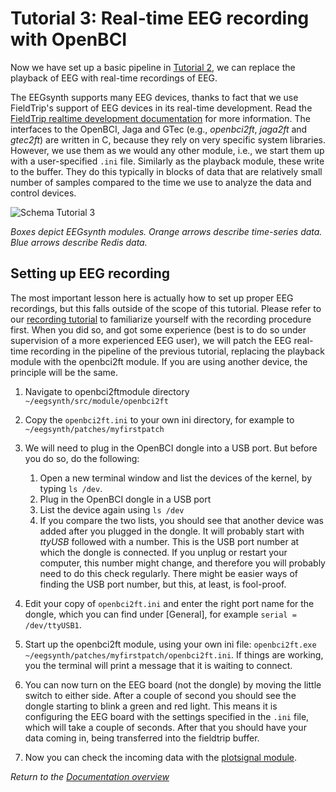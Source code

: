 # Tutorial 3: Real-time EEG recording with OpenBCI

Now we have set up a basic pipeline in [Tutorial 2](tutorial2.md), we can replace the playback of EEG with real-time recordings of EEG.

The EEGsynth supports many EEG devices, thanks to fact that we use FieldTrip's support of EEG devices in its real-time development. Read the [FieldTrip realtime development documentation](http://www.fieldtriptoolbox.org/development/realtime/implementation) for more information. The interfaces to the OpenBCI, Jaga and GTec (e.g., _openbci2ft_, _jaga2ft_ and _gtec2ft_) are written in C, because they rely on very specific system libraries. However, we use them as we would any other module, i.e., we start them up with a user-specified `.ini` file. Similarly as the playback module, these write to the buffer. They do this typically in blocks of data that are relatively small number of samples compared to the time we use to analyze the data and control devices.

![Schema Tutorial 3](figures/Tutorial3.png)

_Boxes depict EEGsynth modules. Orange arrows describe time-series data. Blue arrows describe Redis data._

## Setting up EEG recording

The most important lesson here is actually how to set up proper EEG recordings, but this falls outside of the scope of this tutorial. Please refer to our [recording tutorial](https://braincontrolclub.miraheze.org/wiki/Recording_tutorial "Recording tutorial") to familiarize yourself with the recording procedure first. When you did so, and got some experience (best is to do so under supervision of a more experienced EEG user), we will patch the EEG real-time recording in the pipeline of the previous tutorial, replacing the playback module with the openbci2ft module. If you are using another device, the principle will be the same.

1. Navigate to openbci2ftmodule directory `~/eegsynth/src/module/openbci2ft`
2. Copy the `openbci2ft.ini` to your own ini directory, for example to `~/eegsynth/patches/myfirstpatch`
3. We will need to plug in the OpenBCI dongle into a USB port. But before you do so, do the following:

    1. Open a new terminal window and list the devices of the kernel, by typing `ls /dev`.
    2. Plug in the OpenBCI dongle in a USB port
    3. List the device again using `ls /dev`
    4. If you compare the two lists, you should see that another device was added after you plugged in the dongle. It will probably start with _ttyUSB_ followed with a number. This is the USB port number at which the dongle is connected. If you unplug or restart your computer, this number might change, and therefore you will probably need to do this check regularly. There might be easier ways of finding the USB port number, but this, at least, is fool-proof.

4. Edit your copy of `openbci2ft.ini` and enter the right port name for the dongle, which you can find under [General], for example `serial = /dev/ttyUSB1`.
5. Start up the openbci2ft module, using your own ini file: `openbci2ft.exe ~/eegsynth/patches/myfirstpatch/openbci2ft.ini`. If things are working, you the terminal will print a message that it is waiting to connect.
6. You can now turn on the EEG board (not the dongle) by moving the little switch to either side. After a couple of second you should see the dongle starting to blink a green and red light. This means it is configuring the EEG board with the settings specified in the `.ini` file, which will take a couple of seconds. After that you should have your data coming in, being transferred into the fieldtrip buffer.
7. Now you can check the incoming data with the [plotsignal module](../src/module/plotsignal).

_Return to the [Documentation overview](README.md)_
